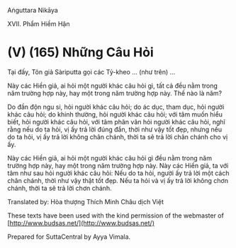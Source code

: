 Aṅguttara Nikāya

XVII. Phẩm Hiềm Hận

# (V) (165) Những Câu Hỏi

Tại đấy, Tôn giả Sàriputta gọi các Tỷ-kheo … (như trên) …

Này các Hiền giả, ai hỏi một người khác câu hỏi gì, tất cả đều nằm trong năm trường hợp này, hay một trong năm trường hợp này. Thế nào là năm?

Do đần độn ngu si, hỏi người khác câu hỏi; do ác dục, tham dục, hỏi người khác câu hỏi; do khinh thường, hỏi người khác câu hỏi; với tâm muốn hiểu biết, hỏi người khác câu hỏi, với tâm phân vân hỏi người khác câu hỏi, nghĩ rằng nếu do ta hỏi, vị ấy trả lời đúng đắn, thời như vậy tốt đẹp, nhưng nếu do ta hỏi, vị ấy trả lời không chân chánh, thời ta sẽ trả lời chân chánh cho vị ấy.

Này các Hiền giả, ai hỏi một người khác câu hỏi gì đều nằm trong năm trường hợp này, hay một trong năm trường hợp này. Này các Hiền giả, ta với tâm như sau hỏi người khác câu hỏi: Nếu do ta hỏi, người ấy trả lời một cách chân chánh, thời như vậy thật tốt đẹp. Nếu ta hỏi và vị ấy trả lời không chơn chánh, thời ta sẽ trả lời chơn chánh.

Translated by: Hòa thượng Thích Minh Châu dịch Việt

These texts have been used with the kind permission of the webmaster of [http://www.budsas.net/](http://www.budsas.net/)

Prepared for SuttaCentral by Ayya Vimala.